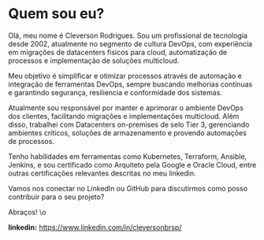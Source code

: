 # Quem sou eu?

Olá, meu nome é Cleverson Rodrigues. Sou um profissional de tecnologia desde 2002, atualmente no segmento de cultura DevOps, com experiência em migrações de datacenters fisicos para cloud, automatização de processos e implementação de soluções multicloud.

Meu objetivo é simplificar e otimizar processos através de automação e integração de ferramentas DevOps, sempre buscando melhorias contínuas e garantindo segurança, resiliencia e conformidade dos sistemas.

Atualmente sou responsável por manter e aprimorar o ambiente DevOps dos clientes, facilitando migrações e implementações multicloud.
Além disso, trabalhei com Datacenters on-premises de selo Tier 3, gerenciando ambientes críticos, soluções de armazenamento e provendo automações de processos.

Tenho habilidades em ferramentas como Kubernetes, Terraform, Ansible, Jenkins, e sou certificado como Arquiteto pela Google e Oracle Cloud, entre outras certificações relevantes descritas no meu linkedin.

Vamos nos conectar no LinkedIn ou GitHub para discutirmos como posso contribuir para o seu projeto?

Abraços!
\o

**linkedin:**
https://www.linkedin.com/in/cleversonbrsp/
